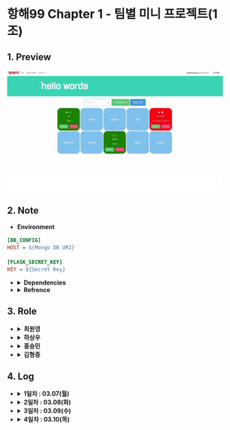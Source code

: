 # 항해99 Chapter 1 - 팀별 미니 프로젝트(1조)

## 1. Preview

[![항해99(6기) d반 1조 Chapter #1 미니 프로젝트 시연 영상 - Hello words](images/thumbnail.png)](https://www.youtube.com/watch?v=aFoNL9F2swQ) 

## 2. Note

- **Environment**

```ini
[DB_CONFIG]
HOST = ${Mongo DB URI}

[FLASK_SECRET_KEY]
KEY = ${Secret Key}
```

<ul>
  <li>
    <details>
      <summary>
        <b>Dependencies</b>
      </summary>
      <div markdown="1">
        <ul>
          <li>flask</li>
          <li>pymongo</li>
          <li>PyJWT</li>
          <li>configparser</li>
          <li>certifi</li>
        </ul>
      </div>
    </details>
  </li>
  <li>
    <details>
      <summary>
        <b>Refrence</b>
      </summary>
      <div markdown="1">
        <ul>
          <a href="https://choewy.tistory.com/125"
            ><li>S.A(Start Assignment)</li></a>
        </ul>
      </div>
    </details>
  </li>
</ul>

## 3. Role

<ul>
  <li>
    <details>
      <summary>
        <b>최원영</b>
      </summary>
      <div markdown="1">
        <ul>
          <li>단어 조회 페이지 구현</li>
          <li>전체 기능 및 코드 검토, 기능 통합</li>
          <li>Repository 관리 및 MVC 패턴 적용</li>
        </ul>
      </div>
    </details>
  </li>
  <li>
    <details>
        <summary>
          <b>하상우</b>
        </summary>
        <div markdown="1">
          <ul>
            <li>회원가입, 로그인 페이지 구현</li>
            <li>회원 인증 API 구현</li>
          </ul>
        </div>
      </li>
	<li>
	<details>
    <summary>
      <b>홍승민</b>
    </summary>
    <div markdown="1">
      <ul>
        <li>단어 퀴즈 페이지 구현</li>
        <li>단어 수정 및 삭제 API 구현</li>
        <li>서버 배포 및 관리</li>
      </ul>
    </div>
  </details>
  <li>
    <details>
      <summary>
        <b>김형중</b>
      </summary>
      <div markdown="1">
        <ul>
          <li>단어 조회 API 구현</li>
          <li>단어 등록 API 구현</li>
          <li>커스텀 Alert 구현</li>
        </ul>
      </div>
    </details>
  </li>
</ul>

## 4. Log

<ul>
    <li>
  <details>
    <summary>
      <b>1일차 : 03.07(월)</b>
    </summary>
    <div markdown="1">
      <ul>
        <li>주제 선정 및 기능 정의</li>
        <li>템플릿 구성, DB 스키마 및 API 설계</li>
        <li>테스트 버전 구현 (템플릿 : 김형중, 하상우 / API : 최원영, 홍승민)</li>
        <li>점검 및 코드 리뷰 진행</li>
      </ul>
    </div>
  </details>
</li>
<li>
  <details>
      <summary>
        <b>2일차 : 03.08(화)</b>
      </summary>
      <div markdown="1">
        <ul>
          <li>세부 내용 설계 및 로직 확정</li>
          <li>역할 분담</li>
          <li>JWT 사용자 인증, 인가 기능 구현</li>
          <li>전체 템플릿 구현 완료</li>
        </ul>
      </div>
    </li>
  <li>
  <details>
  <summary>
    <b>3일차 : 03.09(수)</b>
  </summary>
  <div markdown="1">
    <ul>
      <li>중간 점검 및 코드 리뷰 진행</li>
      <li>전체 기능 구현 완료</li>
      <li>코드 병합</li>
    </ul>
  </div>
</details>
<li>
  <details>
    <summary>
      <b>4일차 : 03.10(목)</b>
    </summary>
    <div markdown="1">
      <ul>
        <li>MVC 패턴으로 구조 변경</li>
        <li>유저의 이름(아이디) 표시</li>
        <li>커스텀 Alert 적용</li>
        <li>최종 검토</li>
        <li>시연 영상 촬영 및 편집</li>
        <li>이슈 사항 정리 및 회고</li>
      </ul>
    </div>
  </details>
</li>
</ul>
